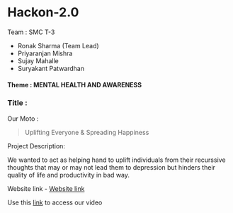 # Hackon-2.0
 
Team : SMC T-3

 - Ronak Sharma (Team Lead)
 - Priyaranjan Mishra
 - Sujay Mahalle
 - Suryakant Patwardhan

#### Theme : MENTAL HEALTH AND AWARENESS

### Title :
Our Moto :
> Uplifting Everyone & Spreading Happiness


Project Description:

We wanted to act as helping hand  to uplift individuals from their recurssive thoughts that may or may not lead them to depression but hinders their quality of life and productivity in bad way.

Website link - [Website link](https://github.com/Ronaknowal/Hackon-2.0/blob/main/index.html)

Use this [link](https://www.youtube.com/watch?v=WWQr9JMs14o&t=243s) to access our video
